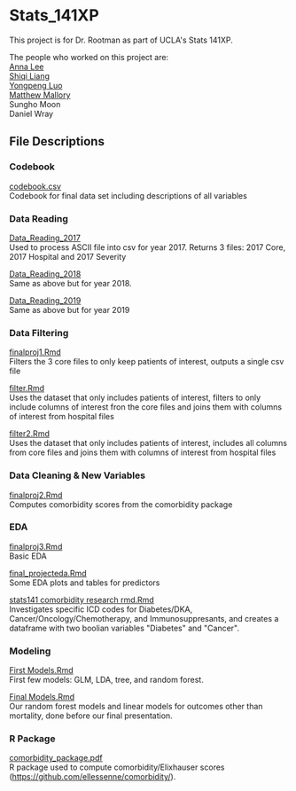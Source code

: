 # Stats_141XP
This project is for Dr. Rootman as part of UCLA's Stats 141XP.

The people who worked on this project are: <br/>
<a href="https://github.com/alee5719">Anna Lee</a> <br/>
<a href="https://github.com/sqliang99">Shiqi Liang</a> <br/>
<a href="https://github.com/yongpeng168">Yongpeng Luo</a> <br/>
<a href="https://github.com/mattesmaili">Matthew Mallory</a> <br/>
Sungho Moon <br/>
Daniel Wray <br/>

## File Descriptions

### Codebook
<a href="https://github.com/sqliang99/Stats_141XP/blob/main/codebook.csv">codebook.csv</a> <br/>
Codebook for final data set including descriptions of all variables

### Data Reading
<a href="https://github.com/sqliang99/Stats_141XP/blob/main/Data_Reading_2017.Rmd">Data_Reading_2017</a> <br/>
Used to process ASCII file into csv for year 2017. Returns 3 files: 2017 Core, 2017 Hospital and 2017 Severity <br/>

<a href="https://github.com/sqliang99/Stats_141XP/blob/main/Data_Reading_2018.Rmd">Data_Reading_2018</a> <br/>
Same as above but for year 2018.<br/>

<a href="https://github.com/sqliang99/Stats_141XP/blob/main/Data_Reading_2019.Rmd">Data_Reading_2019</a> <br/>
Same as above but for year 2019 <br/>

### Data Filtering
<a href="https://github.com/sqliang99/Stats_141XP/blob/main/finalproj1.Rmd">finalproj1.Rmd</a> <br/>
Filters the 3 core files to only keep patients of interest, outputs a single csv file <br/>

<a href="https://github.com/sqliang99/Stats_141XP/blob/main/filter.Rmd">filter.Rmd</a> <br/>
Uses the dataset that only includes patients of interest, filters to only include columns of interest fron the core files and joins them with columns of interest from hospital files <br/>

<a href="https://github.com/sqliang99/Stats_141XP/blob/main/filter2.Rmd">filter2.Rmd</a> <br/>
Uses the dataset that only includes patients of interest, includes all columns from core files and joins them with columns of interest from hospital files <br/>

### Data Cleaning & New Variables
<a href="https://github.com/sqliang99/Stats_141XP/blob/main/finalproj2.Rmd">finalproj2.Rmd</a> <br/>
Computes comorbidity scores from the comorbidity package

### EDA
<a href="https://github.com/sqliang99/Stats_141XP/blob/main/finalproj3.Rmd">finalproj3.Rmd</a> <br/>
Basic EDA <br/>

<a href="https://github.com/sqliang99/Stats_141XP/blob/main/final_projecteda.Rmd">final_projecteda.Rmd</a> <br/>
Some EDA plots and tables for predictors <br/>


<a href="https://github.com/sqliang99/Stats_141XP/blob/main/stats141%20comorbidity%20research%20rmd.Rmd">stats141 comorbidity research rmd.Rmd</a> <br/>
Investigates specific ICD codes for Diabetes/DKA, Cancer/Oncology/Chemotherapy, and Immunosuppresants, and creates a dataframe with two boolian variables "Diabetes" and "Cancer".

### Modeling


<a href="https://github.com/sqliang99/Stats_141XP/blob/main/EDA.Rmd">First Models.Rmd</a> <br/>
First few models: GLM, LDA, tree, and random forest.

<a href="https://github.com/sqliang99/Stats_141XP/blob/main/Final_One.Rmd">Final Models.Rmd</a> <br/>
Our random forest models and linear models for outcomes other than mortality, done before our final presentation.

### R Package
<a href="https://github.com/sqliang99/Stats_141XP/blob/main/comorbidity_package.pdf">comorbidity_package.pdf</a> <br/>
R package used to compute comorbidity/Elixhauser scores (https://github.com/ellessenne/comorbidity/).
